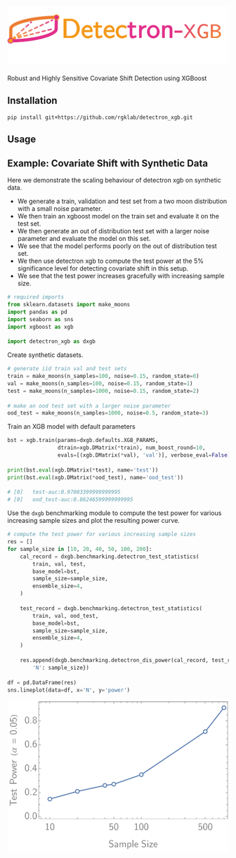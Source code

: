 ![](media/logo.png)
---
Robust and Highly Sensitive Covariate Shift Detection using XGBoost

## Installation

```bash
pip install git+https://github.com/rgklab/detectron_xgb.git
```

## Usage

## Example: Covariate Shift with Synthetic Data

Here we demonstrate the scaling behaviour of detectron xgb on synthetic data.

* We generate a train, validation and test set from a two moon distribution with a small noise parameter.
* We then train an xgboost model on the train set and evaluate it on the test set.
* We then generate an out of distribution test set with a larger noise parameter and evaluate the model on this set.
* We see that the model performs poorly on the out of distribution test set.
* We then use detectron xgb to compute the test power at the 5% significance level for detecting covariate shift in this
  setup.
* We see that the test power increases gracefully with increasing sample size.

```python
# required imports
from sklearn.datasets import make_moons
import pandas as pd
import seaborn as sns
import xgboost as xgb

import detectron_xgb as dxgb
```

Create synthetic datasets.

```python
# generate iid train val and test sets
train = make_moons(n_samples=100, noise=0.15, random_state=0)
val = make_moons(n_samples=100, noise=0.15, random_state=1)
test = make_moons(n_samples=1000, noise=0.15, random_state=2)

# make an ood test set with a larger noise parameter
ood_test = make_moons(n_samples=1000, noise=0.5, random_state=3)
```

Train an XGB model with default parameters

```python
bst = xgb.train(params=dxgb.defaults.XGB_PARAMS,
                dtrain=xgb.DMatrix(*train), num_boost_round=10,
                evals=[(xgb.DMatrix(*val), 'val')], verbose_eval=False)

print(bst.eval(xgb.DMatrix(*test), name='test'))
print(bst.eval(xgb.DMatrix(*ood_test), name='ood_test'))

# [0]	test-auc:0.97003399999999995
# [0]	ood_test-auc:0.86246599999999995
```

Use the `dxgb` benchmarking module to compute the test power for various increasing sample sizes and plot the resulting
power curve.

```python
# compute the test power for various increasing sample sizes
res = []
for sample_size in [10, 20, 40, 50, 100, 200]:
    cal_record = dxgb.benchmarking.detectron_test_statistics(
        train, val, test,
        base_model=bst,
        sample_size=sample_size,
        ensemble_size=4,
    )

    test_record = dxgb.benchmarking.detectron_test_statistics(
        train, val, ood_test,
        base_model=bst,
        sample_size=sample_size,
        ensemble_size=4,
    )

    res.append(dxgb.benchmarking.detectron_dis_power(cal_record, test_record, alpha=0.05, max_ensemble_size=5) | {
        'N': sample_size})

df = pd.DataFrame(res)
sns.lineplot(data=df, x='N', y='power')
```
![](media/power_curve.svg)